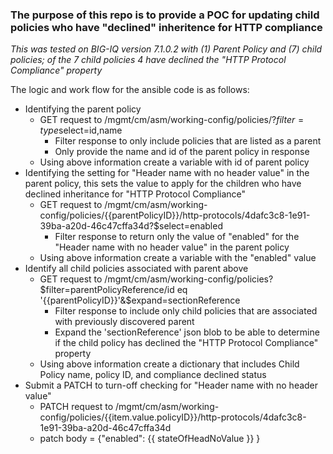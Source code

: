 ### The purpose of this repo is to provide a POC for updating child policies who have "declined" inheritence for HTTP compliance

_This was tested on BIG-IQ version 7.1.0.2 with (1) Parent Policy and (7) child policies; of the 7 child policies 4 have declined the "HTTP Protocol Compliance" property_


The logic and work flow for the ansible code is as follows:
* Identifying the parent policy
    * GET request to /mgmt/cm/asm/working-config/policies/?$filter=type%20eq%20%27parent%27&$select=id,name
        * Filter response to only include policies that are listed as a parent
        * Only provide the name and id of the parent policy in response
    * Using above information create a variable with id of parent policy
* Identifying the setting for "Header name with no header value" in the parent policy, this sets the value to apply for the children who have declined inheritance for "HTTP Protocol Compliance"
    * GET request to /mgmt/cm/asm/working-config/policies/{{parentPolicyID}}/http-protocols/4dafc3c8-1e91-39ba-a20d-46c47cffa34d?$select=enabled
        * Filter response to return only the value of "enabled" for the "Header name with no header value" in the parent policy
    * Using above information create a variable with the "enabled" value
* Identify all child policies associated with parent above
    * GET request to /mgmt/cm/asm/working-config/policies?$filter=parentPolicyReference/id eq '{{parentPolicyID}}'&$expand=sectionReference
        * Filter response to include only child policies that are associated with previously discovered parent
        * Expand the 'sectionReference' json blob to be able to determine if the child policy has declined the "HTTP Protocol Compliance" property
    * Using above information create a dictionary that includes Child Policy name, policy ID, and compliance declined status
* Submit a PATCH to turn-off checking for "Header name with no header value"
    * PATCH request to /mgmt/cm/asm/working-config/policies/{{item.value.policyID}}/http-protocols/4dafc3c8-1e91-39ba-a20d-46c47cffa34d
    * patch body = {"enabled": {{ stateOfHeadNoValue }} } 

